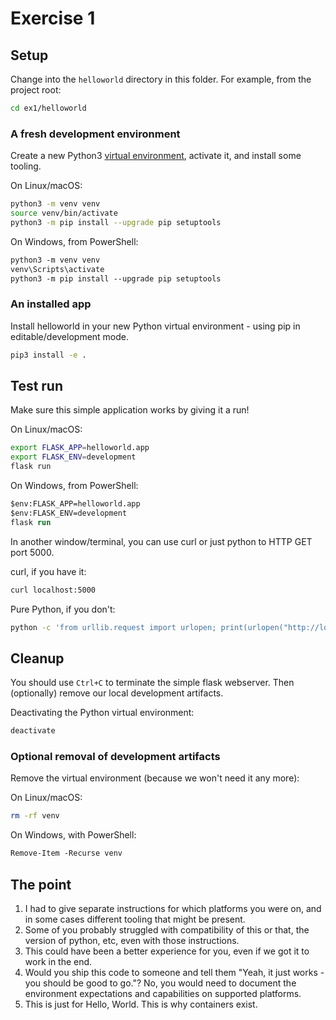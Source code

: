 # Exercise 1

## Setup

Change into the `helloworld` directory in this folder. For example, from the project root:

```sh
cd ex1/helloworld
```

### A fresh development environment

Create a new Python3 [virtual environment](https://docs.python.org/3/tutorial/venv.html), activate it, and install some tooling.

On Linux/macOS:

```sh
python3 -m venv venv
source venv/bin/activate
python3 -m pip install --upgrade pip setuptools
```

On Windows, from PowerShell:

```ps
python3 -m venv venv
venv\Scripts\activate
python3 -m pip install --upgrade pip setuptools
```

### An installed app

Install helloworld in your new Python virtual environment - using pip in editable/development mode.

```sh
pip3 install -e .
```

## Test run

Make sure this simple application works by giving it a run!

On Linux/macOS:

```sh
export FLASK_APP=helloworld.app
export FLASK_ENV=development
flask run
```

On Windows, from PowerShell:

```ps
$env:FLASK_APP=helloworld.app
$env:FLASK_ENV=development
flask run
```

In another window/terminal, you can use curl or just python to HTTP GET port 5000.

curl, if you have it:

```sh
curl localhost:5000
```

Pure Python, if you don't:

```sh
python -c 'from urllib.request import urlopen; print(urlopen("http://localhost:5000").read().decode().strip())'
```

## Cleanup

You should use `Ctrl+C` to terminate the simple flask webserver. Then (optionally) remove our local development artifacts.

Deactivating the Python virtual environment:

```sh
deactivate
```

### Optional removal of development artifacts

Remove the virtual environment (because we won't need it any more):

On Linux/macOS:

```sh
rm -rf venv
```

On Windows, with PowerShell:

```ps
Remove-Item -Recurse venv
```

## The point

1. I had to give separate instructions for which platforms you were on, and in some cases different tooling that might be present.
1. Some of you probably struggled with compatibility of this or that, the version of python, etc, even with those instructions.
1. This could have been a better experience for you, even if we got it to work in the end.
1. Would you ship this code to someone and tell them "Yeah, it just works - you should be good to go."? No, you would need to document the environment expectations and capabilities on supported platforms.
1. This is just for Hello, World. This is why containers exist.

